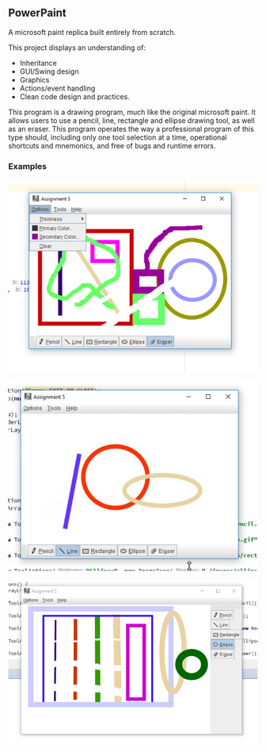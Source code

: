 ## PowerPaint

A microsoft paint replica built entirely from scratch.

This project displays an understanding of:
- Inheritance
- GUI/Swing design
- Graphics
- Actions/event handling
- Clean code design and practices.

This program is a drawing program, much like the original microsoft paint. It allows users to use a pencil, line, rectangle and ellipse drawing tool, as well as an eraser. This program operates the way a professional program of this type should, including only one tool selection at a time, operational shortcuts and mnemonics, and free of bugs and runtime errors. 


### Examples
![Alt text](/powerpaint.png?raw=true "Optional Title")

<a href="url"><img src="powerpaint2.gif"></a>


![Alt text](/powerpaint3.png?raw=true "Optional Title")
